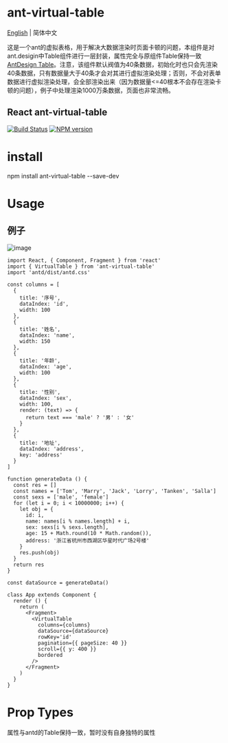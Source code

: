 # ant-virtual-table

[English](./README-en_EN.md) | 简体中文

这是一个ant的虚拟表格，用于解决大数据渲染时页面卡顿的问题，本组件是对ant.desigin中Table组件进行一层封装，属性完全与原组件Table保持一致 [AntDesign Table](https://ant.design/components/table-cn/)。注意，该组件默认阀值为40条数据，初始化时也只会先渲染40条数据，只有数据量大于40条才会对其进行虚拟渲染处理；否则，不会对表单数据进行虚拟渲染处理，会全部渲染出来（因为数据量<=40根本不会存在渲染卡顿的问题），例子中处理渲染1000万条数据，页面也非常流畅。

## React ant-virtual-table
[![Build Status](https://travis-ci.org/ctq123/ant-virtual-table.svg?branch=master&foo=bar)](https://travis-ci.org/ctq123/ant-virtual-table)
[![NPM version](https://img.shields.io/badge/npm-v5.7.1-green.svg?style=flat)](https://www.npmjs.com/package/ant-virtual-table)

# install
npm install ant-virtual-table --save-dev
# Usage

## 例子
![image](https://github.com/ctq123/ant-virtual-table/blob/master/example1.gif)
```
import React, { Component, Fragment } from 'react'
import { VirtualTable } from 'ant-virtual-table'
import 'antd/dist/antd.css'

const columns = [
  {
    title: '序号',
    dataIndex: 'id',
    width: 100
  },
  {
    title: '姓名',
    dataIndex: 'name',
    width: 150
  },
  {
    title: '年龄',
    dataIndex: 'age',
    width: 100
  },
  {
    title: '性别',
    dataIndex: 'sex',
    width: 100,
    render: (text) => {
      return text === 'male' ? '男' : '女'
    }
  },
  {
    title: '地址',
    dataIndex: 'address',
    key: 'address'
  }
]

function generateData () {
  const res = []
  const names = ['Tom', 'Marry', 'Jack', 'Lorry', 'Tanken', 'Salla']
  const sexs = ['male', 'female']
  for (let i = 0; i < 10000000; i++) {
    let obj = {
      id: i,
      name: names[i % names.length] + i,
      sex: sexs[i % sexs.length],
      age: 15 + Math.round(10 * Math.random()),
      address: '浙江省杭州市西湖区华星时代广场2号楼'
    }
    res.push(obj)
  }
  return res
}

const dataSource = generateData()

class App extends Component {
  render () {
    return (
      <Fragment>
        <VirtualTable
          columns={columns}
          dataSource={dataSource}
          rowKey='id'
          pagination={{ pageSize: 40 }}
          scroll={{ y: 400 }}
          bordered
        />
      </Fragment>
    )
  }
}
```

# Prop Types

属性与antd的Table保持一致，暂时没有自身独特的属性
<!-- 属性 | 描述 | 类型 | 默认值 | 是否必填
---|---|---|---|--
dataSource | 数据源 | array |  | 否 -->